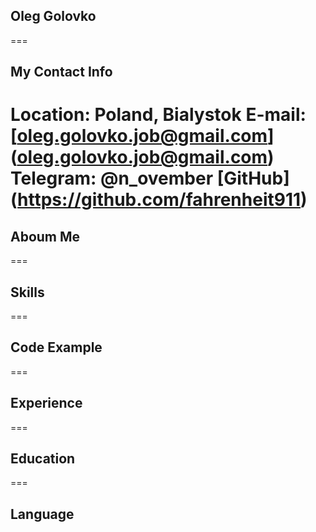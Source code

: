 ## Oleg Golovko
===
## My Contact Info


**Location:** Poland, Bialystok
**E-mail:** [oleg.golovko.job@gmail.com] (oleg.golovko.job@gmail.com)
**Telegram:** @n_ovember
[GitHub] (https://github.com/fahrenheit911)
===
## Aboum Me

===
## Skills

===
## Code Example

===
## Experience

===
## Education

===
## Language
 